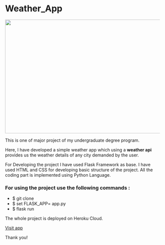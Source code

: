 # Weather_App

<img src="https://openweathermap.org/themes/openweathermap/assets/img/shutterstock_298797602_1.jpg" width="1400" height="370" />
<p> This is one of major project of my undergraduate degree program.</p>
<p>Here, I have developed a simple weather app which using a <b>weather api</b> provides us the weather details of any city demanded by the user.</p>
<p> For Developing the project I have used Flask Framework as base. I have used HTML and CSS for developing basic structure of the project.
  All the coding part is implemented using Python Language.</p>
 <h3> For using the project use the following commands : </h3>
 <ul>
  <li> $ git clone <repo link> </li>
  <li> $ set FLASK_APP= app.py</li>
  <li> $ flask run</li>
  </ul>
  
  <p> The whole project is deployed on Heroku Cloud.
  <p><a href="https://weather9898.herokuapp.com/">Visit app</a></p>
  
  <p> Thank you!</p>
                                        
                                                        
